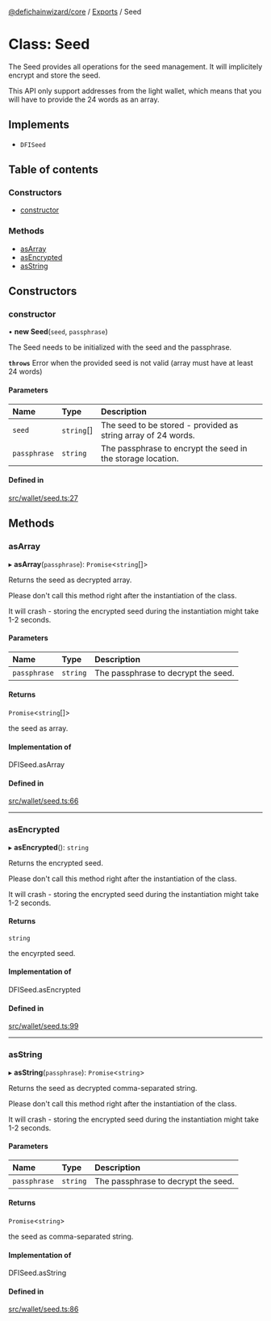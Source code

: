 [@defichainwizard/core](../README.md) / [Exports](../modules.md) / Seed

# Class: Seed

The Seed provides all operations for the seed management. It will implicitely encrypt and store the seed.

This API only support addresses from the light wallet, which means that you will have to provide the 24 words as an array.

## Implements

- `DFISeed`

## Table of contents

### Constructors

- [constructor](Seed.md#constructor)

### Methods

- [asArray](Seed.md#asarray)
- [asEncrypted](Seed.md#asencrypted)
- [asString](Seed.md#asstring)

## Constructors

### constructor

• **new Seed**(`seed`, `passphrase`)

The Seed needs to be initialized with the seed and the passphrase.

**`throws`** Error when the provided seed is not valid (array must have at least 24 words)

#### Parameters

| Name | Type | Description |
| :------ | :------ | :------ |
| `seed` | `string`[] | The seed to be stored - provided as string array of 24 words. |
| `passphrase` | `string` | The passphrase to encrypt the seed in the storage location. |

#### Defined in

[src/wallet/seed.ts:27](https://github.com/DeFiChain-Wizard/core-library-frontend/blob/cb78abc/src/wallet/seed.ts#L27)

## Methods

### asArray

▸ **asArray**(`passphrase`): `Promise`<`string`[]\>

Returns the seed as decrypted array.

Please don't call this method right after the instantiation of the class.

It will crash - storing the encrypted seed during the instantiation might take 1-2 seconds.

#### Parameters

| Name | Type | Description |
| :------ | :------ | :------ |
| `passphrase` | `string` | The passphrase to decrypt the seed. |

#### Returns

`Promise`<`string`[]\>

the seed as array.

#### Implementation of

DFISeed.asArray

#### Defined in

[src/wallet/seed.ts:66](https://github.com/DeFiChain-Wizard/core-library-frontend/blob/cb78abc/src/wallet/seed.ts#L66)

___

### asEncrypted

▸ **asEncrypted**(): `string`

Returns the encrypted seed.

Please don't call this method right after the instantiation of the class.

It will crash - storing the encrypted seed during the instantiation might take 1-2 seconds.

#### Returns

`string`

the encyrpted seed.

#### Implementation of

DFISeed.asEncrypted

#### Defined in

[src/wallet/seed.ts:99](https://github.com/DeFiChain-Wizard/core-library-frontend/blob/cb78abc/src/wallet/seed.ts#L99)

___

### asString

▸ **asString**(`passphrase`): `Promise`<`string`\>

Returns the seed as decrypted comma-separated string.

Please don't call this method right after the instantiation of the class.

It will crash - storing the encrypted seed during the instantiation might take 1-2 seconds.

#### Parameters

| Name | Type | Description |
| :------ | :------ | :------ |
| `passphrase` | `string` | The passphrase to decrypt the seed. |

#### Returns

`Promise`<`string`\>

the seed as comma-separated string.

#### Implementation of

DFISeed.asString

#### Defined in

[src/wallet/seed.ts:86](https://github.com/DeFiChain-Wizard/core-library-frontend/blob/cb78abc/src/wallet/seed.ts#L86)
